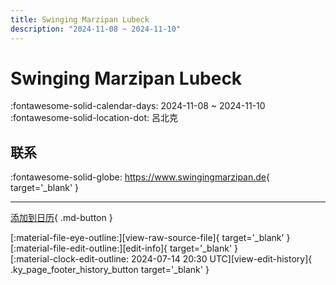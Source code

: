 ```yaml
---
title: Swinging Marzipan Lubeck
description: "2024-11-08 ~ 2024-11-10"
---
```


# Swinging Marzipan Lubeck 

:fontawesome-solid-calendar-days: 2024-11-08 ~ 2024-11-10  
:fontawesome-solid-location-dot: 呂北克  

## 联系

:fontawesome-solid-globe: <https://www.swingingmarzipan.de>{ target='_blank' }  

---

[添加到日历](https://swing.news/ics/zh-Hans/2024/de_DE/swinging-marzipan-lubeck-2024.ics){ .md-button }

<div class="ky_page_footer" markdown>
<div class="ky_page_footer_trailing" markdown="span">
[:material-file-eye-outline:][view-raw-source-file]{ target='_blank' }
[:material-file-edit-outline:][edit-info]{ target='_blank' }
</div>
<div class="ky_page_footer_leading" markdown="span">
[:material-clock-edit-outline: 2024-07-14 20:30 UTC][view-edit-history]{ .ky_page_footer_history_button target='_blank' }
</div>
</div>

[view-raw-source-file]: https://github.com/swingdance/events/blob/main/2024/de_DE/swinging-marzipan-lubeck-2024.json "查看原始源文件"
[edit-info]: https://github.com/swingdance/events/issues/new?assignees=&labels=update+event&projects=&template=03-update_entity.yml&title=%5B2024%2Fde_DE%5D%20Swinging%20Marzipan%20Lubeck&region=de_DE&year=2024&id=swinging-marzipan-lubeck-2024&name=Swinging%20Marzipan%20Lubeck&org_id= "编辑信息"

[view-edit-history]: https://github.com/swingdance/events/commits/main/2024/de_DE/swinging-marzipan-lubeck-2024.json "查看编辑历史"

